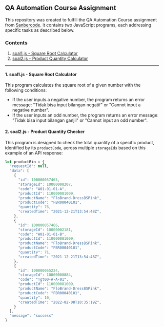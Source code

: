 ## **QA Automation Course Assignment**

This repository was created to fulfill the QA Automation Course assignment from [Sanbercode](sanbercode.id). It contains two JavaScript programs, each addressing specific tasks as described below.

### **Contents**
1. [soal1.js - Square Root Calculator](#1.-soal1.js---Square-Root-Calculator)
2. [soal2.js - Product Quantity Calculator](#1.-soa2.js---Product-Quantity-Calculator)

---

#### **1. soal1.js - Square Root Calculator**

This program calculates the square root of a given number with the following conditions:
- If the user inputs a negative number, the program returns an error message: "Tidak bisa input bilangan negatif" or "Cannot input a negative number".
- If the user inputs an odd number, the program returns an error message: "Tidak bisa input bilangan ganjil" or "Cannot input an odd number".

#### **2. soal2.js - Product Quantity Checker**

This program is designed to check the total quantity of a specific product, identified by its `productCode`, across multiple `storageIds` based on this example of an API response:

```javascript
let productBin = {
  "requestId": null,
  "data": [
    {
      "id": 100000057465,
      "storageId": 10000008207,
      "code": "A01-01-01-A",
      "productId": 110000081009,
      "productName": "FloBrand-DressBSPink",
      "productCode": "FBR00040101",
      "quantity": 76,
      "createdTime": "2021-12-21T13:54:48Z",
    },
    {
      "id": 100000057466,
      "storageId": 10000002181,
      "code": "A01-01-01-B",
      "productId": 110000081009,
      "productName": "FloBrand-DressBSPink",
      "productCode": "FBR00040101",
      "quantity": 71,
      "createdTime": "2021-12-21T13:54:48Z",
    },
    {
      "id": 100000065224,
      "storageId": 10000008884,
      "code": "Tgt00-A-A-01",
      "productId": 110000081009,
      "productName": "FloBrand-DressBSPink",
      "productCode": "FBR00040101",
      "quantity": 10,
      "createdTime": "2022-02-08T10:35:19Z",
    }
  ],
  "message": "success"
}
